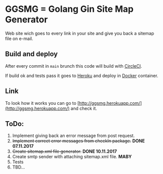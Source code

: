 # GGSMG = Golang Gin Site Map Generator
Web site wich goes to every link in your site and give you back a sitemap file on e-mail.
## Build and deploy
After every commit in `main` brunch this code will build with [CircleCI](https://circleci.com/).

If build ok and tests pass it goes to [Heroku](https://heroku.com/) and deploy in [Docker](https://www.docker.com/) container.
## Link 
To look how it works you can go to [http://ggsmg.herokuapp.com/](http://ggsmg.herokuapp.com/) and check it.
## ToDo:
1. Implement giving back an error message from post request. 
1. ~~Implement correct error messages from checkIn package.~~ **DONE 07.11.2017**
1. ~~Create sitemap.xml file generator.~~ **DONE 10.11.2017**
1. Create smtp sender with attaching sitemap.xml file. **MABY**
1. Tests
1. TBD...
